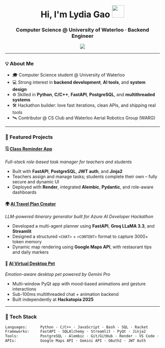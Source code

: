 <!-- Lydia Gao's GitHub Profile README -->

<h1 align="center">Hi, I'm Lydia Gao <img src="https://media.giphy.com/media/hvRJCLFzcasrR4ia7z/giphy.gif" width="40px"></h1>
<h3 align="center">Computer Science @ University of Waterloo · Backend Engineer</h3>

<div align="center">
  <img src="https://readme-typing-svg.herokuapp.com?font=Fira+Code&size=20&pause=1000&color=8A2BE2&center=true&vCenter=true&multiline=true&width=720&height=90&lines=Building+full-stack+apps+with+FastAPI+and+LLMs.;Lover+of+systems,+APIs,+and+real-world+impact.;Crafting+tools+from+code,+idea+to+deployment.">
</div>

---

### 💡 About Me

- 🎓 Computer Science student @ University of Waterloo  
- 💻 Strong interest in **backend development**, **AI tools**, and **system design**
- ⚙️ Skilled in **Python**, **C/C++**, **FastAPI**, **PostgreSQL**, and **multithreaded systems**
- 🛠️ Hackathon builder: love fast iterations, clean APIs, and shipping real tools
- 🛰️ Contributor @ CS Club and Waterloo Aerial Robotics Group (WARG)

---

### 🚀 Featured Projects

#### 🗓️ [Class Reminder App](https://github.com/ym2244/Teacher_Reminder_App)
*Full-stack role-based task manager for teachers and students*

- Built with **FastAPI**, **PostgreSQL**, **JWT auth**, and **Jinja2**
- Teachers assign and manage tasks; students complete their own – fully secure and dynamic UI
- Deployed with **Render**, integrated **Alembic**, **Pydantic**, and role-aware dashboards

#### 🌍 [AI Travel Plan Creator](https://github.com/ym2244/ContentCreator-TravelPlan-api)  
*LLM-powered itinerary generator built for Azure AI Developer Hackathon*

- Developed a multi-agent planner using **FastAPI**, **Groq LLaMA 3.3**, and **Streamlit**
- Designed a structured `<CHAT>` + `<CONTENT>` format to capture 3000+ token memory
- Dynamic map rendering using **Google Maps API**, with restaurant tips and daily markers

#### 🐾 [AI Virtual Desktop Pet](https://github.com/ym2244/AI-virtual-pet)
*Emotion-aware desktop pet powered by Gemini Pro*

- Multi-window PyQt app with mood-based animations and gesture interactions
- Sub-100ms multithreaded chat + animation backend
- Built independently at **Hackatopia 2025**

---

### 🧰 Tech Stack

```bash
Languages:      Python · C/C++ · JavaScript · Bash · SQL · Racket  
Frameworks:     FastAPI · SQLAlchemy · Streamlit · PyQt · Jinja2  
Tools:          PostgreSQL · Alembic · Git/GitHub · Render · VS Code · Linux  
APIs:           Google Maps API · Gemini API · OAuth2 · JWT Auth
